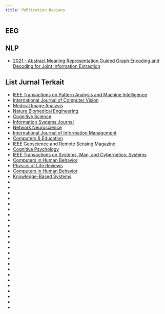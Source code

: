 ```yaml
---
title: Publication Reviews
---
```


## EEG

## NLP
- [2021 - Abstract Meaning Representation Guided Graph Encoding and Decoding
for Joint Information Extraction](/publication-reviews/20/21/abstract-meaning-representation-guided-graph-encoding-and-decoding-for-joint-information-extraction/)

## List Jurnal Terkait
- [IEEE Transactions on Pattern Analysis and Machine Intelligence](https://ieeexplore.ieee.org/xpl/RecentIssue.jsp?punumber=34)
- [International Journal of Computer Vision](https://link.springer.com/journal/11263)
- [Medical Image Analysis](https://www.sciencedirect.com/journal/medical-image-analysis/issues)
- [Nature Biomedical Engineering](https://www.nature.com/natbiomedeng/volumes)
- [Cognitive Science](https://onlinelibrary.wiley.com/loi/15516709)
- [Information Systems Journal](https://onlinelibrary.wiley.com/loi/13652575/year/2022)
- [Network Neuroscience](https://direct.mit.edu/netn/issue)
- [International Journal of Information Management](https://www.sciencedirect.com/journal/international-journal-of-information-management/issues)
- [Computers & Education](https://www.sciencedirect.com/journal/computers-and-education/issues)
- [IEEE Geoscience and Remote Sensing Magazine](https://ieeexplore.ieee.org/xpl/issues?punumber=6245518&isnumber=9709679)
- [Cognitive Psychology](https://www.sciencedirect.com/journal/cognitive-psychology/issues)
- [IEEE Transactions on Systems, Man, and Cybernetics: Systems](https://ieeexplore.ieee.org/xpl/tocresult.jsp?isnumber=9736423&punumber=6221021)
- [Computers in Human Behavior](https://www.sciencedirect.com/journal/computers-in-human-behavior/issues)
- [Physics of Life Reviews](https://www.sciencedirect.com/journal/physics-of-life-reviews/issues)
- [Computers in Human Behavior](https://www.sciencedirect.com/journal/computers-in-human-behavior/issues)
- [Knowledge-Based Systems](https://www.sciencedirect.com/journal/knowledge-based-systems/issues)
- []()
- []()
- []()
- []()
- []()
- []()
- []()
- []()
- []()
- []()
- []()
- []()
- []()
- []()
- []()
- []()
- []()
- []()
- []()
- []()
- []()
- []()
- []()
- []()
